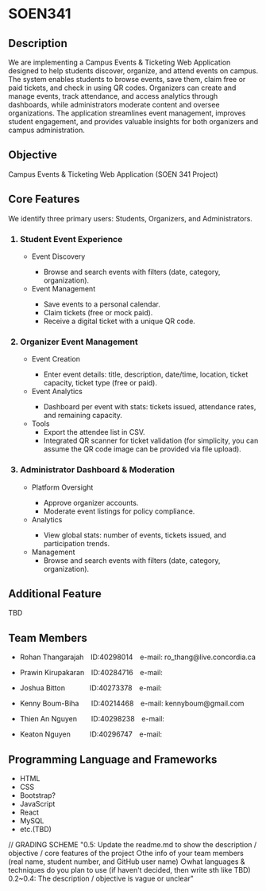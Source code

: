 <h1>SOEN341</h1> 
<h2>Description</h2>
We are implementing a Campus Events & Ticketing Web Application designed to help students discover, organize, and attend events on campus. The system enables students to browse events, save them, claim free or paid tickets, and check in using QR codes. Organizers can create and manage events, track attendance, and access analytics through dashboards, while administrators moderate content and oversee organizations. The application streamlines event management, improves student engagement, and provides valuable insights for both organizers and campus administration.


<h2>Objective</h2>
<p>Campus Events &amp; Ticketing Web Application (SOEN 341 Project)</p>
<h2>Core Features</h2>
We identify three primary users: Students, Organizers, and Administrators.
<ol>
  <h3><li>Student Event Experience</h3>
    <ul>
      <li>Event Discovery</li>
        <ul>
          <li>Browse and search events with filters (date, category, organization).</li>
        </ul>  
      <li>Event Management</li>
         <ul>
          <li>Save events to a personal calendar.</li>
          <li>Claim tickets (free or mock paid).</li>
          <li> Receive a digital ticket with a unique QR code.</li>
        </ul> 
    </ul>
  </li>
  <h3><li>Organizer Event Management</h3>
    <ul>
      <li>Event Creation</li>
        <ul>
          <li>Enter event details: title, description, date/time, location, ticket capacity, ticket type (free or paid).</li>
        </ul>  
      <li>Event Analytics</li>
         <ul>
          <li>Dashboard per event with stats: tickets issued, attendance rates, and remaining capacity.</li>
        </ul>
      <li>Tools
         <ul>
           <li>Export the attendee list in CSV.</li>
           <li>Integrated QR scanner for ticket validation (for simplicity, you can assume the QR code image can be provided via file upload).</li>
        </ul>
      </li>
    </ul>
</li>
  <h3><li>Administrator Dashboard & Moderation</h3>
    <ul>
      <li>Platform Oversight</li>
        <ul>
          <li>Approve organizer accounts.</li>
          <li>Moderate event listings for policy compliance.</li>
        </ul>  
      <li>Analytics</li>
         <ul>
          <li>View global stats: number of events, tickets issued, and participation trends.</li>
        </ul> 
    </li>
    <li>Management
      <ul>
        <li>Browse and search events with filters (date, category, organization).</li>
      </ul>  
    </li>
  </ul>
</ol>

<h2>Additional Feature</h2>
<p>TBD</p>

<h2>Team Members</h2>
<ul>
<li><p>Rohan Thangarajah&emsp;ID:40298014&emsp;e-mail: ro_thang@live.concordia.ca</p></li>
<li><p>Prawin Kirupakaran&emsp;ID:40284716&emsp;e-mail:</p></li>
<li><p>Joshua Bitton&emsp;&emsp;&emsp;&nbsp;&nbsp;ID:40273378&emsp;e-mail:</p></li>
<li><p>Kenny Boum-Biha&emsp;&ensp;&nbsp;ID:40214468&emsp;e-mail: kennyboum@gmail.com</p></li>
<li><p>Thien An Nguyen&emsp;&ensp;&nbsp;&nbsp;ID:40298238&emsp;e-mail:</p></li>
<li><p>Keaton Nguyen&emsp;&emsp;&ensp;&nbsp;ID:40296747&emsp;e-mail:</p></li>
</ul>

<h2>Programming Language and Frameworks</h2>
<ul>
<li>HTML</li>
<li>CSS</li>
<li>Bootstrap?</li>
<li>JavaScript</li>
<li>React</li>
<li>MySQL</li>
<li>etc.(TBD)</li>
</ul>

// GRADING SCHEME
"0.5: Update the readme.md to show the description / objective / core features of the project
       ○the info of your team members (real name, student number, and GitHub user name)
       ○what languages & techniques do you plan to use (if haven't decided, then write sth like TBD)
0.2~0.4: The description / objective is vague or unclear"
